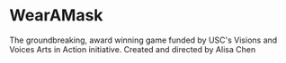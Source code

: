 # WearAMask
 The groundbreaking, award winning game funded by USC's Visions and Voices Arts in Action initiative. Created and directed by Alisa Chen
